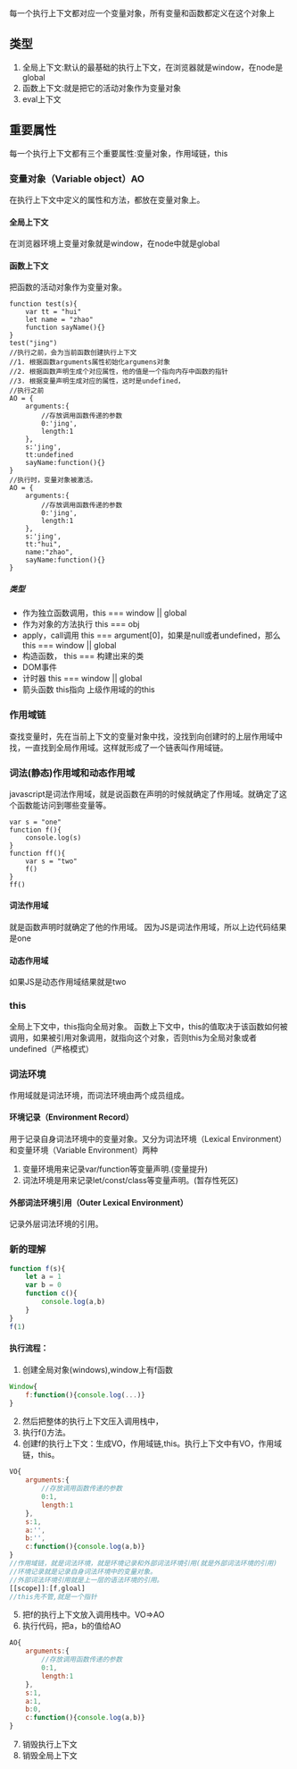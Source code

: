 每一个执行上下文都对应一个变量对象，所有变量和函数都定义在这个对象上
## 类型
1. 全局上下文:默认的最基础的执行上下文，在浏览器就是window，在node是global
2. 函数上下文:就是把它的活动对象作为变量对象
3. eval上下文

## 重要属性
每一个执行上下文都有三个重要属性:变量对象，作用域链，this
### 变量对象（Variable object）AO
在执行上下文中定义的属性和方法，都放在变量对象上。
#### 全局上下文
在浏览器环境上变量对象就是window，在node中就是global
#### 函数上下文
把函数的活动对象作为变量对象。
```
function test(s){
    var tt = "hui"
    let name = "zhao"
    function sayName(){}
}
test("jing")
//执行之前，会为当前函数创建执行上下文
//1. 根据函数arguments属性初始化argumens对象
//2. 根据函数声明生成个对应属性，他的值是一个指向内存中函数的指针
//3. 根据变量声明生成对应的属性，这时是undefined，
//执行之前
AO = {
    arguments:{
        //存放调用函数传递的参数
        0:'jing',
        length:1
    },
    s:'jing',
    tt:undefined
    sayName:function(){}
}
//执行时，变量对象被激活。
AO = {
    arguments:{
        //存放调用函数传递的参数
        0:'jing',
        length:1
    },
    s:'jing',
    tt:"hui",
    name:"zhao",
    sayName:function(){}
}
```
##### 类型
- 作为独立函数调用，this === window || global
- 作为对象的方法执行 this === obj
- apply，call调用 this === argument[0]，如果是null或者undefined，那么this === window || global
- 构造函数， this === 构建出来的类
- DOM事件
- 计时器 this === window || global
- 箭头函数 this指向 上级作用域的的this
### 作用域链
查找变量时，先在当前上下文的变量对象中找，没找到向创建时的上层作用域中找，一直找到全局作用域。这样就形成了一个链表叫作用域链。
### 词法(静态)作用域和动态作用域
javascript是词法作用域，就是说函数在声明的时候就确定了作用域。就确定了这个函数能访问到哪些变量等。
```
var s = "one"
function f(){
    console.log(s)
}
function ff(){
    var s = "two"
    f()
}
ff()
```
#### 词法作用域
就是函数声明时就确定了他的作用域。
因为JS是词法作用域，所以上边代码结果是one
#### 动态作用域
如果JS是动态作用域结果就是two

### this
全局上下文中，this指向全局对象。
函数上下文中，this的值取决于该函数如何被调用，如果被引用对象调用，就指向这个对象，否则this为全局对象或者undefined（严格模式）


### 词法环境
作用域就是词法环境，而词法环境由两个成员组成。
#### 环境记录（Environment Record）
用于记录自身词法环境中的变量对象。又分为词法环境（Lexical Environment）和变量环境（Variable Environment）两种
  1. 变量环境用来记录var/function等变量声明.(变量提升)
  2. 词法环境是用来记录let/const/class等变量声明。(暂存性死区)

#### 外部词法环境引用（Outer Lexical Environment）
记录外层词法环境的引用。

### 新的理解
```javascript
function f(s){
    let a = 1
    var b = 0
    function c(){
        console.log(a,b)
    }
}
f(1)
```
#### 执行流程：
1. 创建全局对象(windows),window上有f函数

```javascript
Window{
    f:function(){console.log(...)}
}
```
2. 然后把整体的执行上下文压入调用栈中，
3. 执行f()方法。
4. 创建f的执行上下文：生成VO，作用域链,this。执行上下文中有VO，作用域链，this。

```javascript
VO{
    arguments:{
        //存放调用函数传递的参数
        0:1,
        length:1
    },
    s:1,
    a:'',
    b:'',
    c:function(){console.log(a,b)}
}
//作用域链，就是词法环境，就是环境记录和外部词法环境引用(就是外部词法环境的引用)
//环境记录就是记录自身词法环境中的变量对象。
//外部词法环境引用就是上一层的语法环境的引用。
[[scope]]:[f,gloal]
//this先不管,就是一个指针
```
5. 把f的执行上下文放入调用栈中。VO=>AO
6. 执行代码，把a，b的值给AO

```javascript
AO{
    arguments:{
        //存放调用函数传递的参数
        0:1,
        length:1
    },
    s:1,
    a:1,
    b:0,
    c:function(){console.log(a,b)}
}
```
7. 销毁执行上下文
8. 销毁全局上下文


